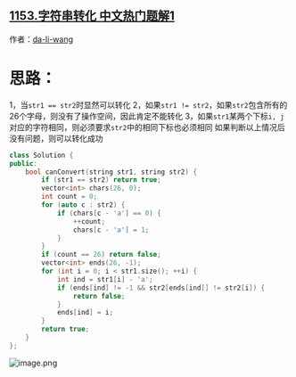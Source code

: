 ## [1153.字符串转化 中文热门题解1](https://leetcode.cn/problems/string-transforms-into-another-string/solutions/100000/c-jian-dan-bian-li-ji-ke-by-da-li-wang)

作者：[da-li-wang](https://leetcode.cn/u/da-li-wang)
# 思路：
1，当`str1 == str2`时显然可以转化
2，如果`str1 != str2`，如果`str2`包含所有的26个字母，则没有了操作空间，因此肯定不能转化
3，如果`str1`某两个下标`i, j`对应的字符相同，则必须要求`str2`中的相同下标也必须相同
如果判断以上情况后没有问题，则可以转化成功
```C++ []
class Solution {
public:
    bool canConvert(string str1, string str2) {
        if (str1 == str2) return true;
        vector<int> chars(26, 0);
        int count = 0;
        for (auto c : str2) {
            if (chars[c - 'a'] == 0) {
                ++count;
                chars[c - 'a'] = 1;
            }
        }
        if (count == 26) return false;
        vector<int> ends(26, -1);
        for (int i = 0; i < str1.size(); ++i) {
            int ind = str1[i] - 'a';
            if (ends[ind] != -1 && str2[ends[ind]] != str2[i]) {
                return false;
            }
            ends[ind] = i;
        }
        return true;
    }
};
```

![image.png](https://pic.leetcode-cn.com/6bc0f89da518c744c85cbf3733a24d90d8fed0463ce6aae39952b3662a1e1793-image.png)
